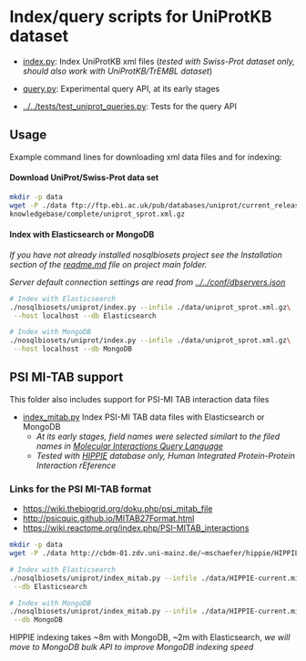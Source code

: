 
# Index/query scripts for UniProtKB dataset

* [index.py](index.py): Index UniProtKB xml files (_tested with Swiss-Prot
 dataset only, should also work with UniProtKB/TrEMBL dataset_)

* [query.py](query.py): Experimental query API, at its early stages

* [../../tests/test_uniprot_queries.py](../../tests/test_uniprot_queries.py):
 Tests for the query API

                                      
## Usage

Example command lines for downloading xml data files and for indexing:

#### Download UniProt/Swiss-Prot data set

```bash
mkdir -p data
wget -P ./data ftp://ftp.ebi.ac.uk/pub/databases/uniprot/current_release/\
knowledgebase/complete/uniprot_sprot.xml.gz
```

#### Index with Elasticsearch or MongoDB
_If you have not already installed nosqlbiosets project see the Installation
section of the [readme.md](../../readme.md) file on project main folder._

_Server default connection settings are read from [../../conf/dbservers.json](
../../conf/dbservers.json
)_

```bash
# Index with Elasticsearch
./nosqlbiosets/uniprot/index.py --infile ./data/uniprot_sprot.xml.gz\
 --host localhost --db Elasticsearch

# Index with MongoDB
./nosqlbiosets/uniprot/index.py --infile ./data/uniprot_sprot.xml.gz\
 --host localhost --db MongoDB 
```

## PSI MI-TAB support

This folder also includes support for PSI-MI TAB interaction data files

* [index_mitab.py](index_mitab.py) Index PSI-MI TAB data files
 with Elasticsearch or MongoDB
  * _At its early stages, field names were selected similart to
   the filed names in [Molecular Interactions Query Language](
   http://psicquic.github.io/MiqlReference27.html)_
  * _Tested with [HIPPIE](http://cbdm-01.zdv.uni-mainz.de/~mschaefer/hippie/)
   database only, Human Integrated Protein-Protein Interaction rEference_ 
 
 ### Links for the PSI MI-TAB format
 - https://wiki.thebiogrid.org/doku.php/psi_mitab_file
 - http://psicquic.github.io/MITAB27Format.html
 - https://wiki.reactome.org/index.php/PSI-MITAB_interactions
 
```bash
mkdir -p data
wget -P ./data http://cbdm-01.zdv.uni-mainz.de/~mschaefer/hippie/HIPPIE-current.mitab.txt

# Index with Elasticsearch
./nosqlbiosets/uniprot/index_mitab.py --infile ./data/HIPPIE-current.mitab.txt\
 --db Elasticsearch

# Index with MongoDB
./nosqlbiosets/uniprot/index_mitab.py --infile ./data/HIPPIE-current.mitab.txt\
 --db MongoDB
```
 HIPPIE indexing takes ~8m with MongoDB, ~2m with Elasticsearch,
  _we will move to MongoDB bulk API to improve MongoDB indexing speed_
